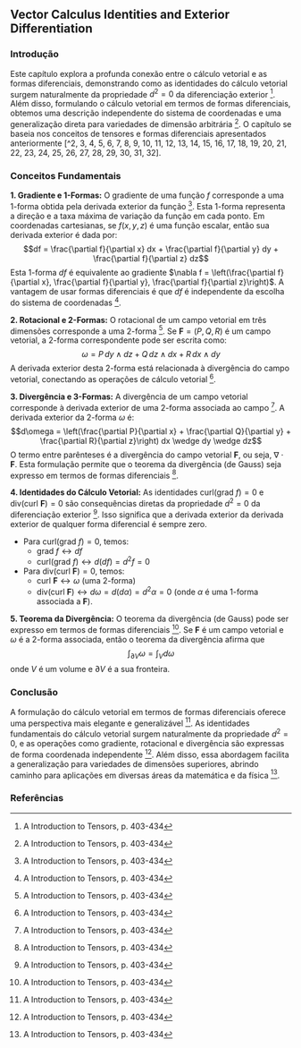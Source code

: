 ## Vector Calculus Identities and Exterior Differentiation

### Introdução
Este capítulo explora a profunda conexão entre o cálculo vetorial e as formas diferenciais, demonstrando como as identidades do cálculo vetorial surgem naturalmente da propriedade $d^2 = 0$ da diferenciação exterior [^1]. Além disso, formulando o cálculo vetorial em termos de formas diferenciais, obtemos uma descrição independente do sistema de coordenadas e uma generalização direta para variedades de dimensão arbitrária [^1]. O capítulo se baseia nos conceitos de tensores e formas diferenciais apresentados anteriormente [^2, 3, 4, 5, 6, 7, 8, 9, 10, 11, 12, 13, 14, 15, 16, 17, 18, 19, 20, 21, 22, 23, 24, 25, 26, 27, 28, 29, 30, 31, 32].

### Conceitos Fundamentais

**1. Gradiente e 1-Formas:**
O gradiente de uma função $f$ corresponde a uma 1-forma obtida pela derivada exterior da função [^1]. Esta 1-forma representa a direção e a taxa máxima de variação da função em cada ponto. Em coordenadas cartesianas, se $f(x, y, z)$ é uma função escalar, então sua derivada exterior é dada por:
$$df = \frac{\partial f}{\partial x} dx + \frac{\partial f}{\partial y} dy + \frac{\partial f}{\partial z} dz$$
Esta 1-forma $df$ é equivalente ao gradiente $\nabla f = \left(\frac{\partial f}{\partial x}, \frac{\partial f}{\partial y}, \frac{\partial f}{\partial z}\right)$. A vantagem de usar formas diferenciais é que $df$ é independente da escolha do sistema de coordenadas [^1].

**2. Rotacional e 2-Formas:**
O rotacional de um campo vetorial em três dimensões corresponde a uma 2-forma [^1]. Se $\mathbf{F} = (P, Q, R)$ é um campo vetorial, a 2-forma correspondente pode ser escrita como:
$$\omega = P \, dy \wedge dz + Q \, dz \wedge dx + R \, dx \wedge dy$$
A derivada exterior desta 2-forma está relacionada à divergência do campo vetorial, conectando as operações de cálculo vetorial [^1].

**3. Divergência e 3-Formas:**
A divergência de um campo vetorial corresponde à derivada exterior de uma 2-forma associada ao campo [^1]. A derivada exterior da 2-forma $\omega$ é:
$$d\omega = \left(\frac{\partial P}{\partial x} + \frac{\partial Q}{\partial y} + \frac{\partial R}{\partial z}\right) dx \wedge dy \wedge dz$$
O termo entre parênteses é a divergência do campo vetorial $\mathbf{F}$, ou seja, $\nabla \cdot \mathbf{F}$. Esta formulação permite que o teorema da divergência (de Gauss) seja expresso em termos de formas diferenciais [^1].

**4. Identidades do Cálculo Vetorial:**
As identidades $\text{curl}(\text{grad } f) = 0$ e $\text{div}(\text{curl } \mathbf{F}) = 0$ são consequências diretas da propriedade $d^2 = 0$ da diferenciação exterior [^1]. Isso significa que a derivada exterior da derivada exterior de qualquer forma diferencial é sempre zero.
- Para $\text{curl}(\text{grad } f) = 0$, temos:
  - $\text{grad } f \leftrightarrow df$
  - $\text{curl}(\text{grad } f) \leftrightarrow d(df) = d^2f = 0$
- Para $\text{div}(\text{curl } \mathbf{F}) = 0$, temos:
  - $\text{curl } \mathbf{F} \leftrightarrow \omega$ (uma 2-forma)
  - $\text{div}(\text{curl } \mathbf{F}) \leftrightarrow d\omega = d(d\alpha) = d^2\alpha = 0$ (onde $\alpha$ é uma 1-forma associada a $\mathbf{F}$).

**5. Teorema da Divergência:**
O teorema da divergência (de Gauss) pode ser expresso em termos de formas diferenciais [^1]. Se $\mathbf{F}$ é um campo vetorial e $\omega$ é a 2-forma associada, então o teorema da divergência afirma que
$$\int_{\partial V} \omega = \int_V d\omega$$
onde $V$ é um volume e $\partial V$ é a sua fronteira.

### Conclusão
A formulação do cálculo vetorial em termos de formas diferenciais oferece uma perspectiva mais elegante e generalizável [^1]. As identidades fundamentais do cálculo vetorial surgem naturalmente da propriedade $d^2 = 0$, e as operações como gradiente, rotacional e divergência são expressas de forma coordenada independente [^1]. Além disso, essa abordagem facilita a generalização para variedades de dimensões superiores, abrindo caminho para aplicações em diversas áreas da matemática e da física [^1].

### Referências
[^1]: A Introduction to Tensors, p. 403-434
[^2]: A Introduction to Tensors, p. 403
[^3]: A Introduction to Tensors, p. 404
[^4]: A Introduction to Tensors, p. 405
[^5]: A Introduction to Tensors, p. 406
[^6]: A Introduction to Tensors, p. 407
[^7]: A Introduction to Tensors, p. 408
[^8]: A Introduction to Tensors, p. 409
[^9]: A Introduction to Tensors, p. 410
[^10]: A Introduction to Tensors, p. 411
[^11]: A Introduction to Tensors, p. 412
[^12]: A Introduction to Tensors, p. 413
[^13]: A Introduction to Tensors, p. 414
[^14]: A Introduction to Tensors, p. 415
[^15]: A Introduction to Tensors, p. 416
[^16]: A Introduction to Tensors, p. 417
[^17]: A Introduction to Tensors, p. 418
[^18]: A Introduction to Tensors, p. 419
[^19]: A Introduction to Tensors, p. 420
[^20]: A Introduction to Tensors, p. 421
[^21]: A Introduction to Tensors, p. 422
[^22]: A Introduction to Tensors, p. 423
[^23]: A Introduction to Tensors, p. 424
[^24]: A Introduction to Tensors, p. 425
[^25]: A Introduction to Tensors, p. 426
[^26]: A Introduction to Tensors, p. 427
[^27]: A Introduction to Tensors, p. 428
[^28]: A Introduction to Tensors, p. 429
[^29]: A Introduction to Tensors, p. 430
[^30]: A Introduction to Tensors, p. 431
[^31]: A Introduction to Tensors, p. 432
[^32]: A Introduction to Tensors, p. 433
[^33]: Some Applications of Differential Forms, p. 435-442

<!-- END -->
